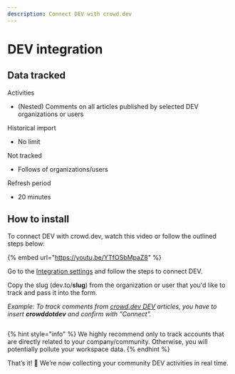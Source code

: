 ```yaml
---
description: Connect DEV with crowd.dev
---
```


# DEV integration

## Data tracked

Activities

* (Nested) Comments on all articles published by selected DEV organizations or users

Historical import

* No limit

Not tracked

* Follows of organizations/users

Refresh period

* 20 minutes

## How to install

To connect DEV with crowd.dev, watch this video or follow the outlined steps below:&#x20;

{% embed url="https://youtu.be/YTfOSbMpaZ8" %}

Go to the [Integration settings](https://app.crowd.dev/integrations) and follow the steps to connect DEV.

Copy the slug (dev.to/**slug**) from the organization or user that you'd like to track and pass it into the form.

_Example: To track comments from_ [_crowd.dev DEV_](https://dev.to/crowddotdev) _articles, you have to insert **crowddotdev** and confirm with "Connect"._

<figure><img src="https://files.readme.io/99f6d2b-image_142.png" alt=""><figcaption></figcaption></figure>

{% hint style="info" %}
We highly recommend only to track accounts that are directly related to your company/community. Otherwise, you will potentially pollute your workspace data.
{% endhint %}

That’s it! 🎉 We’re now collecting your community DEV activities in real time.
